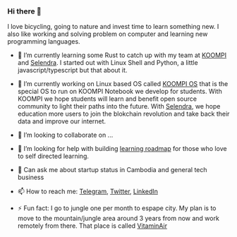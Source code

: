 ### Hi there 👋

<!--
**rithythul/rithythul** is a ✨ _special_ ✨ repository because its `README.md` (this file) appears on your GitHub profile.
-->

I love bicycling, going to nature and invest time to learn something new. I also like working and solving problem on computer and learning new programming languages. 

- 🌱 I’m currently learning some Rust to catch up with my team at [KOOMPI](https://koompi.com) and [Selendra](https://selendra.org). I started out with Linux Shell and Python, a little javascript/typescript but that about it.

- 🔭 I’m currently working on Linux based OS called [KOOMPI OS](https://koompi.org) that is the special OS to run on KOOMPI Notebook we develop for students. With KOOMPI we hope students will learn and benefit open source community to light their paths into the future. With [Selendra](https://selendra.org), we hope education more users to join the blokchain revolution and take back their data and improve our internet.

- 👯 I’m looking to collaborate on ...

- 🤔 I’m looking for help with building [learning roadmap](https://github.com/koompi/learning-roadmap) for those who love to self directed learning.

- 💬 Can ask me about startup status in Cambodia and general tech business 

- 📫 How to reach me: [Telegram](https://t.me/rithythul), [Twitter](https://twiter.com/rithythul), [LinkedIn](https://linkedin.com/in/rithythul)

- ⚡ Fun fact: I go to jungle one per month to espape city. My plan is to move to the mountain/jungle area around 3 years from now and work remotely from there. That place is called [VitaminAir](https://vitaminair.org)

